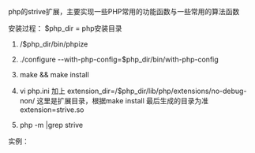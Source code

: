 php的strive扩展，主要实现一些PHP常用的功能函数与一些常用的算法函数

安装过程：
    $php_dir = php安装目录

   1. /$php_dir/bin/phpize
   2. ./configure --with-php-config=$php_dir/bin/with-php-config
   3.  make && make install
   4. vi php.ini  加上
               extension_dir=/$php_dir/lib/php/extensions/no-debug-non/  这里是扩展目录，根据make install 最后生成的目录为准       
               extension=strive.so

  5.   php -m |grep strive 




实例：
   <?php
     //简单的运算
     echo "10+40=". addition(10,40)."\r\n";

     echo "100-40=". subtraction(100,40)."\r\n";

     echo "10*40=". multiplication(10,40)."\r\n";

     echo "100/40=". division(100,40)."\r\n"; 
     
     //集合到一个函数
     echo "90+20=".cal_culator(90,20,'+'); 
     
     echo "90-20=".cal_culator(90,20,'-');
 
     echo "90*20=". cal_culator(90,20,'*');
     
     echo "90/20=". cal_culator(90,20,'/');
 
     echo "90%20=". cal_culator(90,20,'%');




   1.加法运算
        addition(num1,num2);

   2.减法运算         
        subtraction(num1,num2);
   
  3.乘法运算
       multiplication(num1,num2)

  4.除法运算
       division(num1,num2)
       
       
  5.加减乘除运算：
         cal_culator(num1,num2,type); 
         
         

  
